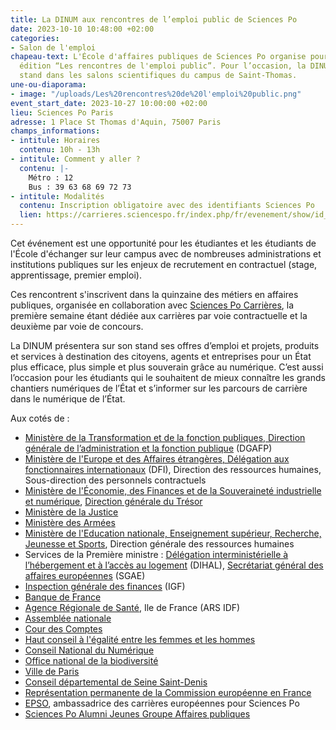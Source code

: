 ```yaml
---
title: La DINUM aux rencontres de l’emploi public de Sciences Po
date: 2023-10-10 10:48:00 +02:00
categories:
- Salon de l'emploi
chapeau-text: L'École d'affaires publiques de Sciences Po organise pour la deuxième
  édition “Les rencontres de l'emploi public”. Pour l’occasion, la DINUM tiendra un
  stand dans les salons scientifiques du campus de Saint-Thomas.
une-ou-diaporama:
- image: "/uploads/Les%20rencontres%20de%20l'emploi%20public.png"
event_start_date: 2023-10-27 10:00:00 +02:00
lieu: Sciences Po Paris
adresse: 1 Place St Thomas d'Aquin, 75007 Paris
champs_informations:
- intitule: Horaires
  contenu: 10h - 13h
- intitule: Comment y aller ?
  contenu: |-
    Métro : 12
    Bus : 39 63 68 69 72 73
- intitule: Modalités
  contenu: Inscription obligatoire avec des identifiants Sciences Po
  lien: https://carrieres.sciencespo.fr/index.php/fr/evenement/show/id_evenement/1957
---
```


Cet événement est une opportunité pour les étudiantes et les étudiants de l'École d'échanger sur leur campus avec de nombreuses administrations et institutions publiques sur les enjeux de recrutement en contractuel (stage, apprentissage, premier emploi). 

Ces rencontrent s'inscrivent dans la quinzaine des métiers en affaires publiques, organisée en collaboration avec [Sciences Po Carrières](https://carrieres.sciencespo.fr/index.php/fr), la première semaine étant dédiée aux carrières par voie contractuelle et la deuxième par voie de concours.

La DINUM présentera sur son stand ses offres d’emploi et projets, produits et services à destination des citoyens, agents et entreprises pour un État plus efficace, plus simple et plus souverain grâce au numérique. C’est aussi l’occasion pour les étudiants qui le souhaitent de mieux connaître les grands chantiers numériques de l’État et s’informer sur les parcours de carrière dans le numérique de l’État.

Aux cotés de :
* [Ministère de la Transformation et de la fonction publiques, Direction générale de l’administration et la fonction publique](https://www.transformation.gouv.fr/) (DGAFP)
* [Ministère de l'Europe et des Affaires étrangères, Délégation aux fonctionnaires internationaux](https://www.diplomatie.gouv.fr/fr/) (DFI), Direction des ressources humaines, Sous-direction des personnels contractuels
* [Ministère de l'Économie, des Finances et de la Souveraineté industrielle et numérique](https://www.economie.gouv.fr/), [Direction générale du Trésor](https://www.tresor.economie.gouv.fr/)
* [Ministère de la Justice](https://www.justice.gouv.fr/)
* [Ministère des Armées](https://www.defense.gouv.fr/)
* [Ministère de l'Education nationale, Enseignement supérieur, Recherche, Jeunesse et Sports](https://www.education.gouv.fr/), Direction générale des ressources humaines
* Services de la Première ministre : [Délégation interministérielle à l’hébergement et à l’accès au logement](https://www.gouvernement.fr/delegation-interministerielle-a-l-hebergement-et-a-l-acces-au-logement) (DIHAL), [Secrétariat général des affaires européennes](https://sgae.gouv.fr/sites/SGAE/accueil.html) (SGAE)
* [Inspection générale des finances](https://www.igf.finances.gouv.fr/sites/igf/accueil.html) (IGF)
* [Banque de France](https://www.banque-france.fr/fr)
* [Agence Régionale de Santé](https://www.iledefrance.ars.sante.fr/), Ile de France (ARS IDF)
* [Assemblée nationale](https://www.assemblee-nationale.fr/)
* [Cour des Comptes](https://www.ccomptes.fr/fr)
* [Haut conseil à l'égalité entre les femmes et les hommes](https://www.haut-conseil-egalite.gouv.fr/)
* [Conseil National du Numérique](https://cnnumerique.fr/)
* [Office national de la biodiversité](https://www.ofb.gouv.fr/)
* [Ville de Paris](https://www.paris.fr/)
* [Conseil départemental de Seine Saint-Denis](https://seinesaintdenis.fr/)
* [Représentation permanente de la Commission européenne en France](https://france.representation.ec.europa.eu/index_fr)
* [EPSO](https://www.sciencespo.fr/ecole-affaires-publiques/fr/formations/preparation-concours/centre-de-preparation-aux-concours-europeens-cpce/concours-epso), ambassadrice des carrières européennes pour Sciences Po
* [Sciences Po Alumni Jeunes Groupe Affaires publiques](https://sciencespo-alumni.fr/group/affaires-publiques/134/team)
